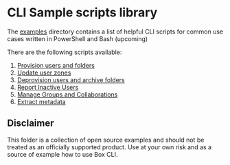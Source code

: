 # CLI Sample scripts library

The [examples](/examples) directory contains a list of helpful CLI scripts for common use cases written in PowerShell and Bash (upcoming)

There are the following scripts available:
1. [Provision users and folders](/examples/User%20Creation%20%26%20Provisioning)
2. [Update user zones](/examples/Mass%20Update%20User%20Zones)
3. [Deprovision users and archive folders](/examples/User%20Deprovisioning)
4. [Report Inactive Users](/examples/Inactive%20Users%20Report)
5. [Manage Groups and Collaborations](/examples/Mass%20Groups%20%26%20Collaborations%20Update)
6. [Extract metadata](/examples/Metadata%20Extraction)

## Disclaimer
This folder is a collection of open source examples and should not be treated as an officially supported product. Use at your own risk and as a source of example how to use Box CLI.
